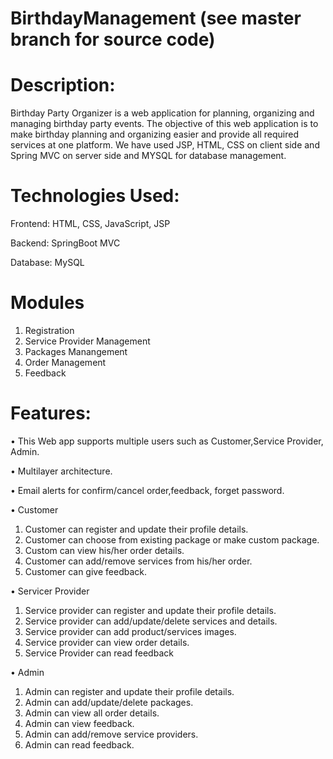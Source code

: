 # BirthdayManagement (see master branch for source code)

# Description:
Birthday Party Organizer is a web application for planning, organizing and managing birthday party events. 
The objective of this web application is to make birthday planning and organizing easier and provide all required services at one platform.
We have used JSP, HTML, CSS on client side and Spring MVC on server side and MYSQL for database management.

# Technologies Used:
Frontend: HTML, CSS, JavaScript, JSP 

Backend: SpringBoot MVC 

Database: MySQL

# Modules 
1.	Registration 
2.	Service Provider Management
3.	Packages Manangement
4.	Order Management 
5.	Feedback 


# Features:
• This Web app supports multiple users such as Customer,Service Provider, Admin.

• Multilayer architecture.

• Email alerts for confirm/cancel order,feedback, forget password.

• Customer
1.	Customer can register and update their profile details.
2.	Customer can choose from existing package or make custom package.
3.	Custom can view his/her order details.
4.	Customer can add/remove services from his/her order.
5.	Customer can give feedback.

• Servicer Provider
1.	Service provider can register and update their profile details.
2.	Service provider can add/update/delete services and details.
3.	Service provider can add product/services images.
4.	Service provider can view order details.
5.	Service Provider can read feedback

• Admin 
1.	Admin can register and update their profile details.
2.	Admin can add/update/delete packages.
3.	Admin can view all order details.
4.	Admin can view feedback.
5.	Admin can add/remove service providers. 
6.	Admin can read feedback.

